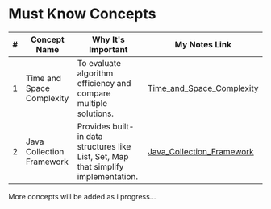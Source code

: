 # Must Know Concepts

| #  | Concept Name                | Why It's Important                                                                 | My Notes Link                      |
|----|----------------------------|------------------------------------------------------------------------------------|------------------------------------|
| 1  | Time and Space Complexity  | To evaluate algorithm efficiency and compare multiple solutions.                   | [Time_and_Space_Complexity](your-link-here) |
| 2  | Java Collection Framework | Provides built-in data structures like List, Set, Map that simplify implementation.| [Java_Collection_Framework](your-link-here) |

More concepts will be added as i progress...
